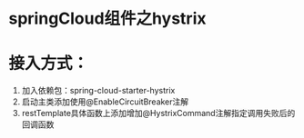 # springCloud组件之hystrix

# 接入方式：
1. 加入依赖包：spring-cloud-starter-hystrix
2. 启动主类添加使用@EnableCircuitBreaker注解
3. restTemplate具体函数上添加增加@HystrixCommand注解指定调用失败后的回调函数